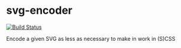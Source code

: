 # svg-encoder
[![Build Status](https://drone.maniacbox.synology.me/api/badges/mvogtherr/svg-encoder/status.svg?ref=refs/heads/main)](https://drone.maniacbox.synology.me/mvogtherr/svg-encoder)

Encode a given SVG as less as necessary to make in work in (S)CSS

